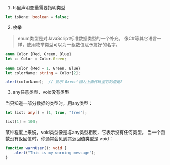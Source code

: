 
1. ts里声明变量需要指明类型
```ts
let isDone: boolean = false;
```
2. 枚举
> enum类型是对JavaScript标准数据类型的一个补充。 像C#等其它语言一样，使用枚举类型可以为一组数值赋予友好的名字。
```ts
enum Color {Red, Green, Blue}
let c: Color = Color.Green;

enum Color {Red = 1, Green, Blue}
let colorName: string = Color[2];

alert(colorName);  // 显示'Green'因为上面代码里它的值是2
```
3. any任意类型、void没有类型

当只知道一部分数据的类型时，用any类型：
```ts
let list: any[] = [1, true, "free"];

list[1] = 100;
```
某种程度上来说，void类型像是与any类型相反，它表示没有任何类型。 当一个函数没有返回值时，你通常会见到其返回值类型是 void：
```ts
function warnUser(): void {
    alert("This is my warning message");
}
```

